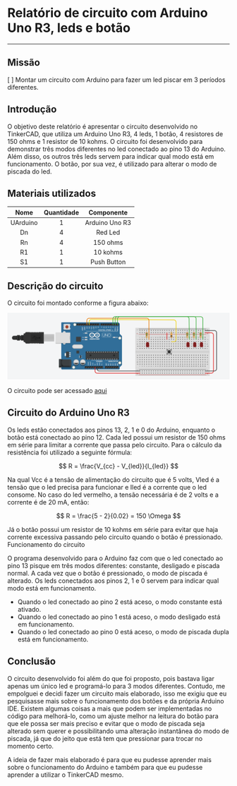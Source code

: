 # Relatório de circuito com Arduino Uno R3, leds e botão

---

## Missão

[ ] Montar um circuito com Arduino para fazer um led piscar em 3 períodos diferentes.

## Introdução

O objetivo deste relatório é apresentar o circuito desenvolvido no TinkerCAD, que utiliza um Arduino Uno R3, 4 leds, 1 botão, 4 resistores de 150 ohms e 1 resistor de 10 kohms. O circuito foi desenvolvido para demonstrar três modos diferentes no led conectado ao pino 13 do Arduino. Além disso, os outros três leds servem para indicar qual modo está em funcionamento. O botão, por sua vez, é utilizado para alterar o modo de piscada do led.

## Materiais utilizados

| Nome | Quantidade | Componente |
|:----:|:----------:|:----------:|
| UArduino | 1 | Arduino Uno R3 |
| Dn | 4 | Red Led |
| Rn | 4 | 150 ohms |
| R1 | 1 | 10 kohms |
| S1 | 1 | Push Button |

## Descrição do circuito

O circuito foi montado conforme a figura abaixo:

![Circuito de Arduino Uno R3](circuit.png)

O circuito pode ser acessado [aqui](https://www.tinkercad.com/things/cqSO2AV83Ep-sizzling-kup-rottis/editel?sharecode=Q0StE0Q44p3Bf00AVAsJu6152gDBIaA629UHOi3vmYE)

## Circuito do Arduino Uno R3

Os leds estão conectados aos pinos 13, 2, 1 e 0 do Arduino, enquanto o botão está conectado ao pino 12. Cada led possui um resistor de 150 ohms em série para limitar a corrente que passa pelo circuito.
Para o cálculo da resistência foi utilizado a seguinte fórmula:

$$ R = \frac{V_{cc} - V_{led}}{I_{led}} $$

Na qual Vcc é a tensão de alimentação do circuito que é 5 volts, Vled é a tensão que o led precisa para funcionar e Iled é a corrente que o led consome. No caso do led vermelho, a tensão necessária é de 2 volts e a corrente é de 20 mA, então:

$$ R = \frac{5 - 2}{0.02} = 150 \Omega $$

Já o botão possui um resistor de 10 kohms em série para evitar que haja corrente excessiva passando pelo circuito quando o botão é pressionado.
Funcionamento do circuito

O programa desenvolvido para o Arduino faz com que o led conectado ao pino 13 pisque em três modos diferentes: constante, desligado e piscada normal. A cada vez que o botão é pressionado, o modo de piscada é alterado. Os leds conectados aos pinos 2, 1 e 0 servem para indicar qual modo está em funcionamento.

- Quando o led conectado ao pino 2 está aceso, o modo constante está ativado.
- Quando o led conectado ao pino 1 está aceso, o modo desligado está em funcionamento.
- Quando o led conectado ao pino 0 está aceso, o modo de piscada dupla está em funcionamento.

## Conclusão

O circuito desenvolvido foi além do que foi proposto, pois bastava ligar apenas um único led e programá-lo para 3 modos diferentes. Contudo, me empolguei e decidi fazer um circuito mais elaborado, isso me exigiu que eu pesquisasse mais sobre o funcionamento dos botões e da própria Arduino IDE. Existem algumas coisas a mais que podem ser implementadas no código para melhorá-lo, como um ajuste melhor na leitura do botão para que ele possa ser mais preciso e evitar que o modo de piscada seja alterado sem querer e possibilitando uma alteração instantânea do modo de piscada, já que do jeito que está tem que pressionar para trocar no momento certo.

A ideia de fazer mais elaborado é para que eu pudesse aprender mais sobre o funcionamento do Arduino e também para que eu pudesse aprender a utilizar o TinkerCAD mesmo.
